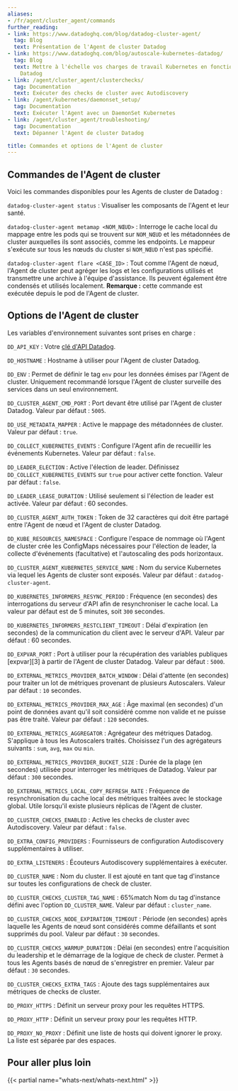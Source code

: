 ```yaml
---
aliases:
- /fr/agent/cluster_agent/commands
further_reading:
- link: https://www.datadoghq.com/blog/datadog-cluster-agent/
  tag: Blog
  text: Présentation de l'Agent de cluster Datadog
- link: https://www.datadoghq.com/blog/autoscale-kubernetes-datadog/
  tag: Blog
  text: Mettre à l'échelle vos charges de travail Kubernetes en fonction d'une métrique
    Datadog
- link: /agent/cluster_agent/clusterchecks/
  tag: Documentation
  text: Exécuter des checks de cluster avec Autodiscovery
- link: /agent/kubernetes/daemonset_setup/
  tag: Documentation
  text: Exécuter l'Agent avec un DaemonSet Kubernetes
- link: /agent/cluster_agent/troubleshooting/
  tag: Documentation
  text: Dépanner l'Agent de cluster Datadog

title: Commandes et options de l'Agent de cluster
---
```


## Commandes de l'Agent de cluster

Voici les commandes disponibles pour les Agents de cluster de Datadog :

`datadog-cluster-agent status`
: Visualiser les composants de l'Agent et leur santé.

`datadog-cluster-agent metamap <NOM_NŒUD>`
: Interroge le cache local du mappage entre les pods qui se trouvent sur `NOM_NŒUD` et les métadonnées de cluster auxquelles ils sont associés, comme les endpoints. Le mappeur s'exécute sur tous les nœuds du cluster si `NOM_NŒUD` n'est pas spécifié.

`datadog-cluster-agent flare <CASE_ID>`
: Tout comme l'Agent de nœud, l'Agent de cluster peut agréger les logs et les configurations utilisés et transmettre une archive à l'équipe d'assistance. Ils peuvent également être condensés et utilisés localement. **Remarque :** cette commande est exécutée depuis le pod de l'Agent de cluster.

## Options de l'Agent de cluster

Les variables d'environnement suivantes sont prises en charge :

`DD_API_KEY`
: Votre [clé d'API Datadog][1].

`DD_HOSTNAME`
: Hostname à utiliser pour l'Agent de cluster Datadog.

`DD_ENV`
: Permet de définir le tag `env` pour les données émises par l'Agent de cluster. Uniquement recommandé lorsque l'Agent de cluster surveille des services dans un seul environnement.

`DD_CLUSTER_AGENT_CMD_PORT`
: Port devant être utilisé par l'Agent de cluster Datadog. Valeur par défaut : `5005`.

`DD_USE_METADATA_MAPPER`
: Active le mappage des métadonnées de cluster. Valeur par défaut : `true`.

`DD_COLLECT_KUBERNETES_EVENTS`
: Configure l'Agent afin de recueillir les événements Kubernetes. Valeur par défaut : `false`.

`DD_LEADER_ELECTION`
: Active l'élection de leader. Définissez `DD_COLLECT_KUBERNETES_EVENTS` sur `true` pour activer cette fonction. Valeur par défaut : `false`.

`DD_LEADER_LEASE_DURATION`
: Utilisé seulement si l'élection de leader est activée. Valeur par défaut : 60 secondes.

`DD_CLUSTER_AGENT_AUTH_TOKEN`
: Token de 32 caractères qui doit être partagé entre l'Agent de nœud et l'Agent de cluster Datadog.

`DD_KUBE_RESOURCES_NAMESPACE`
: Configure l'espace de nommage où l'Agent de cluster crée les ConfigMaps nécessaires pour l'élection de leader, la collecte d'événements (facultative) et l'autoscaling des pods horizontaux.

`DD_CLUSTER_AGENT_KUBERNETES_SERVICE_NAME`
: Nom du service Kubernetes via lequel les Agents de cluster sont exposés. Valeur par défaut : `datadog-cluster-agent`.

`DD_KUBERNETES_INFORMERS_RESYNC_PERIOD`
: Fréquence (en secondes) des interrogations du serveur d'API afin de resynchroniser le cache local. La valeur par défaut est de 5 minutes, soit `300` secondes.

`DD_KUBERNETES_INFORMERS_RESTCLIENT_TIMEOUT`
: Délai d'expiration (en secondes) de la communication du client avec le serveur d'API. Valeur par défaut : 60 secondes.

`DD_EXPVAR_PORT`
: Port à utiliser pour la récupération des variables publiques [expvar][3] à partir de l'Agent de cluster Datadog. Valeur par défaut : `5000`.

`DD_EXTERNAL_METRICS_PROVIDER_BATCH_WINDOW`
: Délai d'attente (en secondes) pour traiter un lot de métriques provenant de plusieurs Autoscalers. Valeur par défaut : `10` secondes.

`DD_EXTERNAL_METRICS_PROVIDER_MAX_AGE`
: Âge maximal (en secondes) d'un point de données avant qu'il soit considéré comme non valide et ne puisse pas être traité. Valeur par défaut : `120` secondes.

`DD_EXTERNAL_METRICS_AGGREGATOR`
: Agrégateur des métriques Datadog. S'applique à tous les Autoscalers traités. Choisissez l'un des agrégateurs suivants : `sum`, `avg`, `max` ou `min`.

`DD_EXTERNAL_METRICS_PROVIDER_BUCKET_SIZE`
: Durée de la plage (en secondes) utilisée pour interroger les métriques de Datadog. Valeur par défaut : `300` secondes.

`DD_EXTERNAL_METRICS_LOCAL_COPY_REFRESH_RATE`
: Fréquence de resynchronisation du cache local des métriques traitées avec le stockage global. Utile lorsqu'il existe plusieurs réplicas de l'Agent de cluster.

`DD_CLUSTER_CHECKS_ENABLED`
: Active les checks de cluster avec Autodiscovery. Valeur par défaut : `false`.

`DD_EXTRA_CONFIG_PROVIDERS`
: Fournisseurs de configuration Autodiscovery supplémentaires à utiliser.

`DD_EXTRA_LISTENERS`
: Écouteurs Autodiscovery supplémentaires à exécuter.

`DD_CLUSTER_NAME`
: Nom du cluster. Il est ajouté en tant que tag d'instance sur toutes les configurations de check de cluster.

`DD_CLUSTER_CHECKS_CLUSTER_TAG_NAME`
: 65%match
Nom du tag d'instance défini avec l'option `DD_CLUSTER_NAME`. Valeur par défaut : `cluster_name`.

`DD_CLUSTER_CHECKS_NODE_EXPIRATION_TIMEOUT`
: Période (en secondes) après laquelle les Agents de nœud sont considérés comme défaillants et sont supprimés du pool. Valeur par défaut : `30` secondes.

`DD_CLUSTER_CHECKS_WARMUP_DURATION`
: Délai (en secondes) entre l'acquisition du leadership et le démarrage de la logique de check de cluster. Permet à tous les Agents basés de nœud de s'enregistrer en premier. Valeur par défaut : `30` secondes.

`DD_CLUSTER_CHECKS_EXTRA_TAGS`
: Ajoute des tags supplémentaires aux métriques de checks de cluster.

`DD_PROXY_HTTPS`
: Définit un serveur proxy pour les requêtes HTTPS.

`DD_PROXY_HTTP`
: Définit un serveur proxy pour les requêtes HTTP.

`DD_PROXY_NO_PROXY`
: Définit une liste de hosts qui doivent ignorer le proxy. La liste est séparée par des espaces.

## Pour aller plus loin

{{< partial name="whats-next/whats-next.html" >}}

[1]: https://app.datadoghq.com/organization-settings/api-keys
[2]: https://golang.org/pkg/expvar
